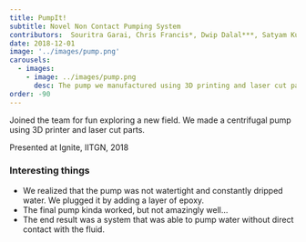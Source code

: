 ```yaml
---
title: PumpIt! 
subtitle: Novel Non Contact Pumping System
contributors:  Souritra Garai, Chris Francis*, Dwip Dalal***, Satyam Kumar*
date: 2018-12-01
image: '../images/pump.png'
carousels:
  - images: 
    - image: ../images/pump.png
      desc: The pump we manufactured using 3D printing and laser cut parts.
order: -90
---
```

Joined the team for fun exploring a new field. We made a centrifugal pump using 3D printer and laser cut parts.

Presented at Ignite, IITGN, 2018

### Interesting things

- We realized that the pump was not watertight and constantly dripped water. We plugged it by adding a layer of epoxy.
- The final pump kinda worked, but not amazingly well...
- The end result was a system that was able to pump water without direct contact with the fluid.